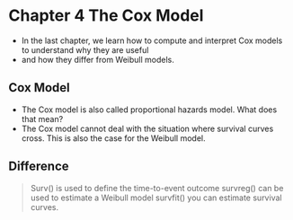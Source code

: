 # Chapter 4 The Cox Model

* In the last chapter, we learn how to compute and interpret Cox models to understand why they are useful 
* and how they differ from Weibull models.

## Cox Model
* The Cox model is also called proportional hazards model. What does that mean?
* The Cox model cannot deal with the situation where survival curves cross. This is also the case for the Weibull model.

## Difference
> Surv() is used to define the time-to-event outcome 
> survreg() can be used to estimate a Weibull model 
> survfit() you can estimate survival curves.
